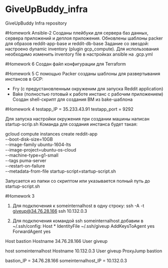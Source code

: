 # GiveUpBuddy_infra
GiveUpBuddy Infra repository

#Homework Ansible-2
Созданы плейбуки для сервера баз данных, сервера приложений и деплоя приложения. Обновлены шаблоны packer для образов reddit-app-base и reddit-db-base
Задание со звездой: настроено dynamic inventory (plugin gcp_compute). Для использования необходимо изменить inventory file в настройках ansible на <filename>.gcp.yml

#Homework 6
Создан файл конфигурации для Terraform

#Homework 5
С помощью Packer созданы шаблоны для развертывания инстансов в GCP:
- Fry (с предустановленным окруженим для запуска Reddit application)
- Bake (полностью готовый к работе инстанс с рабочим приложением)
Создан shell-скрипт для создания ВМ из bake-шаблона

#Homework 4
testapp_IP = 35.233.43.91
testapp_port = 9292

Для запуска настройки окружения при создании машины написан startup-scrip.sh
Команда для создания инстанса будет такая:

gcloud compute instances create reddit-app\
  --boot-disk-size=10GB \
  --image-family ubuntu-1604-lts \
  --image-project=ubuntu-os-cloud \
  --machine-type=g1-small \
  --tags puma-server \
  --restart-on-failure \
  --metadata-from-file startup-script=startup-script.sh

Запусается из папки со скриптом или указывается полный путь до startup-script.sh

#Homework 3
1. Для подключения к someinternalhost в одну строку:
ssh -A -t giveup@34.76.28.166 ssh 10.132.0.3

2. Для подключения командой ssh someinternalhost добавим в ~/.ssh/config:
Host *
	IdentityFile ~/.ssh/giveup
	AddKeysToAgent yes
	ForwardAgent yes
	
Host bastion
	Hostname 34.76.28.166
	User giveup
	
host someinternalhost
	Hostname 10.132.0.3
	User giveup
	ProxyJump bastion
	
bastion_IP = 34.76.28.166
someinternalhost_IP = 10.132.0.3

